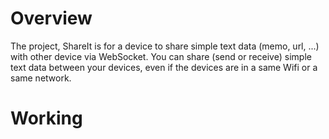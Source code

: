 # Overview
The project, ShareIt is for a device to share simple text data (memo, url, ...) with other device via WebSocket.
You can share (send or receive) simple text data between your devices, even if the devices are in a same Wifi or a same network.

# Working
